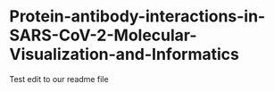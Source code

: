 # Protein-antibody-interactions-in-SARS-CoV-2-Molecular-Visualization-and-Informatics

Test edit to our readme file
